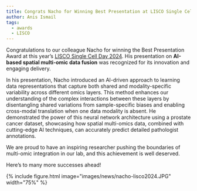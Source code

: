```yaml
---
title: Congrats Nacho for Winning Best Presentation at LISCO Single Cell Day 2024!
author: Anis Ismail
tags:
  - awards
  - LISCO
---
```


<!-- excerpt start -->
<!-- excerpt end -->
Congratulations to our colleague Nacho for winning the Best Presentation Award at this year’s [LISCO Single Cell Day 2024](https://lisco.kuleuven.be/single-cell-day-2024). His presentation on **AI-based spatial multi-omic data fusion** was recognized for its innovation and engaging delivery. 

In his presentation, Nacho introduced an AI-driven approach to learning data representations that capture both shared and modality-specific variability across different omics layers. This method enhances our understanding of the complex interactions between these layers by disentangling shared variations from sample-specific biases and enabling cross-modal translation when one data modality is absent. He demonstrated the power of this neural network architecture using a prostate cancer dataset, showcasing how spatial multi-omics data, combined with cutting-edge AI techniques, can accurately predict detailed pathologist annotations.

We are proud to have an inspiring researcher pushing the boundaries of multi-omic integration in our lab, and this achievement is well deserved.

Here’s to many more successes ahead!

{%
  include figure.html
  image="images/news/nacho-lisco2024.JPG"
  width="75%"
%}